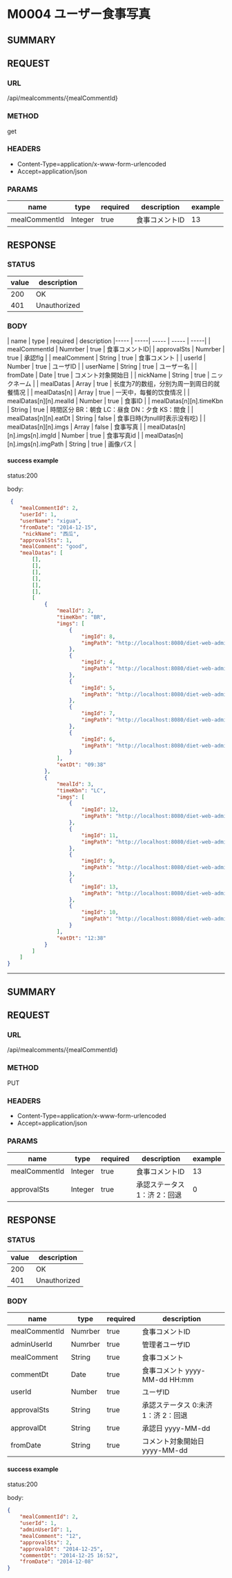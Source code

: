 # M0004 ユーザー食事写真

## SUMMARY

## REQUEST

### URL
/api/mealcomments/{mealCommentId}

### METHOD

get

### HEADERS

* Content-Type=application/x-www-form-urlencoded
* Accept=application/json

### PARAMS

| name | type | required | description | example |
|----- | -----| ----- | ----- | -----|
| mealCommentId | Integer | true | 食事コメントID  | 13 |



## RESPONSE

### STATUS

| value | description |
| ----- | -----|
| 200 | OK |
| 401 |Unauthorized |
### BODY

| name | type | required | description 
|----- | -----| ----- | ----- | -----|
| mealCommentId | Numrber | true | 食事コメントID|
| approvalSts | Numrber | true | 承認flg   |
| mealComment | String | true | 食事コメント  |
| userId | Number | true | ユーザID  |
| userName | String | true  | ユーザー名 |
| fromDate | Date | true  | コメント対象開始日  |
| nickName | String | true  | ニックネーム |
| mealDatas | Array | true | 长度为7的数组，分别为周一到周日的就餐情况 |
| mealDatas[n] | Array | true | 一天中，每餐的饮食情况 |
| mealDatas[n][n].mealId | Number | true | 食事ID  |
| mealDatas[n][n].timeKbn | String | true | 時間区分 BR：朝食 LC：昼食 DN：夕食 KS：間食 |
| mealDatas[n][n].eatDt | String | false | 食事日時(为null时表示没有吃) |
| mealDatas[n][n].imgs | Array | false | 食事写真 |
| mealDatas[n][n].imgs[n].imgId | Number | true | 食事写真id  |
| mealDatas[n][n].imgs[n].imgPath | String | true | 画像パス  |



#### success example

status:200

body:
```json
 {
    "mealCommentId": 2,
    "userId": 1,
    "userName": "xigua",
    "fromDate": "2014-12-15",
     "nickName": "西瓜",
    "approvalSts": 1,
    "mealComment": "good",
    "mealDatas": [
        [],
        [],
        [],
        [],
        [],
        [],
        [
            {
                "mealId": 2,
                "timeKbn": "BR",
                "imgs": [
                    {
                        "imgId": 8,
                        "imgPath": "http://localhost:8080/diet-web-admin/logo_s.png"
                    },
                    {
                        "imgId": 4,
                        "imgPath": "http://localhost:8080/diet-web-admin/logo_s.png"
                    },
                    {
                        "imgId": 5,
                        "imgPath": "http://localhost:8080/diet-web-admin/logo_s.png"
                    },
                    {
                        "imgId": 7,
                        "imgPath": "http://localhost:8080/diet-web-admin/logo_s.png"
                    },
                    {
                        "imgId": 6,
                        "imgPath": "http://localhost:8080/diet-web-admin/logo_s.png"
                    }
                ],
                "eatDt": "09:38"
            },
            {
                "mealId": 3,
                "timeKbn": "LC",
                "imgs": [
                    {
                        "imgId": 12,
                        "imgPath": "http://localhost:8080/diet-web-admin/logo_s.png"
                    },
                    {
                        "imgId": 11,
                        "imgPath": "http://localhost:8080/diet-web-admin/logo_s.png"
                    },
                    {
                        "imgId": 9,
                        "imgPath": "http://localhost:8080/diet-web-admin/logo_s.png"
                    },
                    {
                        "imgId": 13,
                        "imgPath": "http://localhost:8080/diet-web-admin/logo_s.png"
                    },
                    {
                        "imgId": 10,
                        "imgPath": "http://localhost:8080/diet-web-admin/logo_s.png"
                    }
                ],
                "eatDt": "12:38"
            }
        ]
    ]
}
```

* * *

## SUMMARY

## REQUEST

### URL
/api/mealcomments/{mealCommentId}

### METHOD

PUT

### HEADERS

* Content-Type=application/x-www-form-urlencoded
* Accept=application/json

### PARAMS

| name | type | required | description | example |
|----- | -----| ----- | ----- | -----|
| mealCommentId | Integer | true | 食事コメントID  | 13 |
| approvalSts | Integer | true | 承認ステータス 1：济 2：回退   | 0 |



## RESPONSE

### STATUS

| value | description |
| ----- | -----|
| 200 | OK |
| 401 |Unauthorized |
### BODY

| name | type  | required | description |
| ----- | -----| ----- | ----- |
| mealCommentId | Numrber | true | 食事コメントID   |
| adminUserId | Numrber | true| 管理者ユーザID  |
| mealComment | String | true| 食事コメント  |
| commentDt | Date | true| 食事コメント yyyy-MM-dd HH:mm |
| userId | Number | true| ユーザID  |
| approvalSts | String | true|  承認ステータス 0:未济 1：济 2：回退    |
| approvalDt | String | true |  承認日 yyyy-MM-dd |
| fromDate | String | true | コメント対象開始日 yyyy-MM-dd |

#### success example

status:200

body:
```json
{
    "mealCommentId": 2,
    "userId": 1,
    "adminUserId": 1,
    "mealComment": "12",
    "approvalSts": 2,
    "approvalDt": "2014-12-25",
    "commentDt": "2014-12-25 16:52",
    "fromDate": "2014-12-08"
}
```
